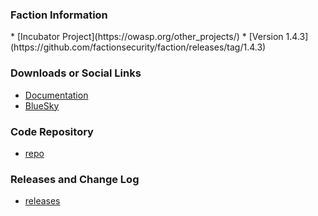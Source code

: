 ### Faction Information
<p>
<span class="fa-stack fa-2x">
    <i class="fas fa-circle fa-stack-2x" style="color:#53AAE5"></i>
    <i class="fas fa-egg fa-stack-1x fa-inverse"></i>
</span>
<span>
<i class="fas fa-tools fa-4x" style="color:#233e81;"></i>
<i class="fas fa-sheild-alt fa-4x" style="color:#233e81;"></i>
</span>
</p>
* [Incubator Project](https://owasp.org/other_projects/)
* [Version 1.4.3](https://github.com/factionsecurity/faction/releases/tag/1.4.3)

### Downloads or Social Links
* [Documentation](https://docs.factionsecurity.com)
* [BlueSky](https://bsky.app/profile/factionsecurity.com)

### Code Repository
* [repo](https://github.com/factionsecurity/faction)

### Releases and Change Log
* [releases](https://github.com/factionsecurity/faction/releases)

